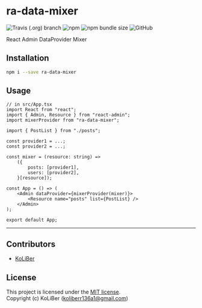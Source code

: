 # ra-data-mixer

![Travis (.org) branch](https://img.shields.io/travis/ckoliber/ra-data-mixer/master)
![npm](https://img.shields.io/npm/v/ra-data-mixer)
![npm bundle size](https://img.shields.io/bundlephobia/min/ra-data-mixer)
![GitHub](https://img.shields.io/github/license/ckoliber/ra-data-mixer)

React Admin DataProvider Mixer

## Installation

```bash
npm i --save ra-data-mixer
```

## Usage

```tsx
// in src/App.tsx
import React from "react";
import { Admin, Resource } from "react-admin";
import mixerProvider from "ra-data-mixer";

import { PostList } from "./posts";

const provider1 = ...;
const provider2 = ...;

const mixer = (resource: string) =>
    ({
        posts: [provider1],
        users: [provider2],
    }[resource]);

const App = () => (
    <Admin dataProvider={mixerProvider(mixer)}>
        <Resource name="posts" list={PostList} />
    </Admin>
);

export default App;
```

---

## Contributors

-   [KoLiBer](https://www.linkedin.com/in/mohammad-hosein-nemati-665b1813b/)

## License

This project is licensed under the [MIT license](LICENSE.md).  
Copyright (c) KoLiBer (koliberr136a1@gmail.com)
